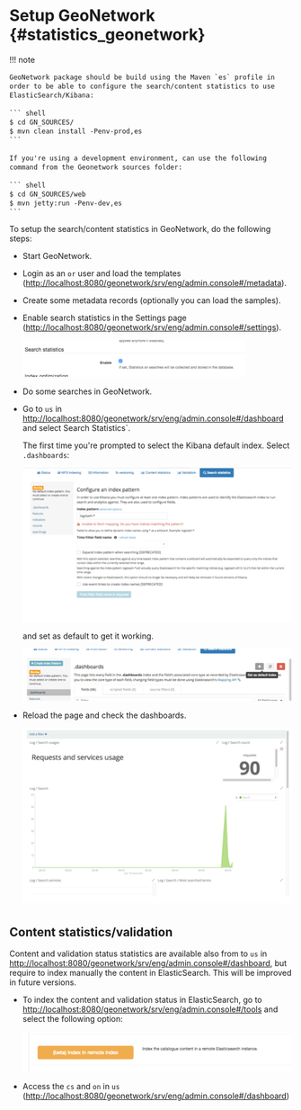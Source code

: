 # Setup GeoNetwork {#statistics_geonetwork}

!!! note

    GeoNetwork package should be build using the Maven `es` profile in order to be able to configure the search/content statistics to use ElasticSearch/Kibana:
    
    ``` shell
    $ cd GN_SOURCES/
    $ mvn clean install -Penv-prod,es
    ```
    
    If you're using a development environment, can use the following command from the Geonetwork sources folder:
    
    ``` shell
    $ cd GN_SOURCES/web
    $ mvn jetty:run -Penv-dev,es
    ```


To setup the search/content statistics in GeoNetwork, do the following steps:

-   Start GeoNetwork.

-   Login as an `or` user and load the templates (<http://localhost:8080/geonetwork/srv/eng/admin.console#/metadata>).

-   Create some metadata records (optionally you can load the samples).

-   Enable search statistics in the Settings page (<http://localhost:8080/geonetwork/srv/eng/admin.console#/settings>).

    ![](img/search-statistics.png)

-   Do some searches in GeoNetwork.

-   Go to `us` in <http://localhost:8080/geonetwork/srv/eng/admin.console#/dashboard> and select Search Statistics`.

    The first time you're prompted to select the Kibana default index. Select `.dashboards`:

    ![](img/kibana-index-1.png)

    and set as default to get it working.

    ![](img/kibana-index-2.png)

-   Reload the page and check the dashboards.

    ![](img/search-statistics-dashboards.png)

## Content statistics/validation

Content and validation status statistics are available also from to `us` in <http://localhost:8080/geonetwork/srv/eng/admin.console#/dashboard>, but require to index manually the content in ElasticSearch. This will be improved in future versions.

-   To index the content and validation status in ElasticSearch, go to <http://localhost:8080/geonetwork/srv/eng/admin.console#/tools> and select the following option:

    ![](img/content-indexing.png)

-   Access the `cs` and `on` in `us` (<http://localhost:8080/geonetwork/srv/eng/admin.console#/dashboard>)
